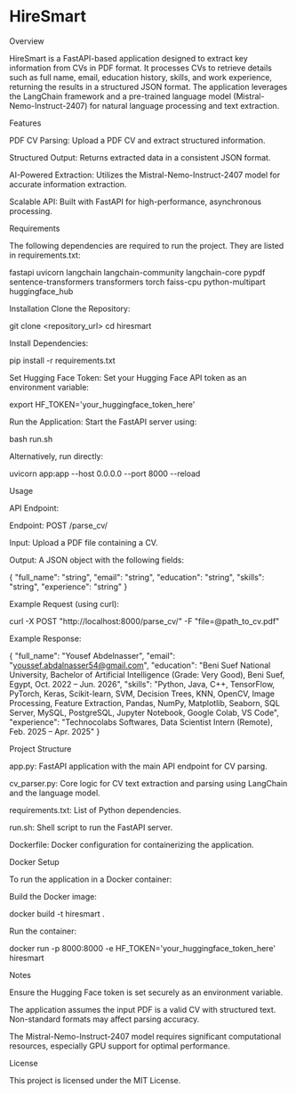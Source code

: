 # HireSmart

Overview

HireSmart is a FastAPI-based application designed to extract key information from CVs in PDF format. It processes CVs to retrieve details such as full name, email, education history, skills, and work experience, returning the results in a structured JSON format. The application leverages the LangChain framework and a pre-trained language model (Mistral-Nemo-Instruct-2407) for natural language processing and text extraction.

Features

PDF CV Parsing: Upload a PDF CV and extract structured information.

Structured Output: Returns extracted data in a consistent JSON format.

AI-Powered Extraction: Utilizes the Mistral-Nemo-Instruct-2407 model for accurate information extraction.

Scalable API: Built with FastAPI for high-performance, asynchronous processing.


Requirements

The following dependencies are required to run the project. They are listed in requirements.txt:

fastapi
uvicorn
langchain
langchain-community
langchain-core
pypdf
sentence-transformers
transformers
torch
faiss-cpu
python-multipart
huggingface_hub


Installation
Clone the Repository:

git clone <repository_url>
cd hiresmart



Install Dependencies:

pip install -r requirements.txt



Set Hugging Face Token: Set your Hugging Face API token as an environment variable:

export HF_TOKEN='your_huggingface_token_here'



Run the Application: Start the FastAPI server using:

bash run.sh

Alternatively, run directly:

uvicorn app:app --host 0.0.0.0 --port 8000 --reload

Usage





API Endpoint:





Endpoint: POST /parse_cv/



Input: Upload a PDF file containing a CV.



Output: A JSON object with the following fields:

{
  "full_name": "string",
  "email": "string",
  "education": "string",
  "skills": "string",
  "experience": "string"
}



Example Request (using curl):

curl -X POST "http://localhost:8000/parse_cv/" -F "file=@path_to_cv.pdf"



Example Response:

{
  "full_name": "Yousef Abdelnasser",
  "email": "youssef.abdalnasser54@gmail.com",
  "education": "Beni Suef National University, Bachelor of Artificial Intelligence (Grade: Very Good), Beni Suef, Egypt, Oct. 2022 – Jun. 2026",
  "skills": "Python, Java, C++, TensorFlow, PyTorch, Keras, Scikit-learn, SVM, Decision Trees, KNN, OpenCV, Image Processing, Feature Extraction, Pandas, NumPy, Matplotlib, Seaborn, SQL Server, MySQL, PostgreSQL, Jupyter Notebook, Google Colab, VS Code",
  "experience": "Technocolabs Softwares, Data Scientist Intern (Remote), Feb. 2025 – Apr. 2025"
}

Project Structure





app.py: FastAPI application with the main API endpoint for CV parsing.



cv_parser.py: Core logic for CV text extraction and parsing using LangChain and the language model.



requirements.txt: List of Python dependencies.



run.sh: Shell script to run the FastAPI server.



Dockerfile: Docker configuration for containerizing the application.

Docker Setup

To run the application in a Docker container:





Build the Docker image:

docker build -t hiresmart .



Run the container:

docker run -p 8000:8000 -e HF_TOKEN='your_huggingface_token_here' hiresmart

Notes





Ensure the Hugging Face token is set securely as an environment variable.



The application assumes the input PDF is a valid CV with structured text. Non-standard formats may affect parsing accuracy.



The Mistral-Nemo-Instruct-2407 model requires significant computational resources, especially GPU support for optimal performance.

License

This project is licensed under the MIT License.
